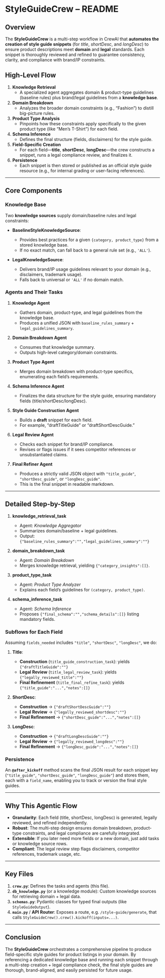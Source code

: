 # **StyleGuideCrew – README**

## **Overview**

The **StyleGuideCrew** is a multi-step workflow in CrewAI that **automates the creation of style guide snippets** (for *title*, *shortDesc*, and *longDesc*) to ensure product descriptions meet **domain** and **legal** standards. Each snippet is thoroughly reviewed and refined to guarantee consistency, clarity, and compliance with brand/IP constraints.

## **High-Level Flow**

1. **Knowledge Retrieval**  
   - A specialized agent aggregates domain & product-type guidelines (baseline rules) plus brand/legal guidelines from a **knowledge base**.  
2. **Domain Breakdown**  
   - Analyzes the broader domain constraints (e.g., “Fashion”) to distill big-picture rules.  
3. **Product Type Analysis**  
   - Pinpoints how these constraints apply specifically to the given product type (like “Men’s T-Shirt”) for each field.  
4. **Schema Inference**  
   - Defines the final structure (fields, disclaimers) for the style guide.  
5. **Field-Specific Creation**  
   - For each field—**title**, **shortDesc**, **longDesc**—the crew constructs a snippet, runs a legal compliance review, and finalizes it.  
6. **Persistence**  
   - Each snippet is then stored or published as an official style guide resource (e.g., for internal grading or user-facing references).

---

## **Core Components**

### **Knowledge Base**

Two **knowledge sources** supply domain/baseline rules and legal constraints:

- **BaselineStyleKnowledgeSource**:  
  - Provides best practices for a given `{category, product_type}` from a stored knowledge base.  
  - If no exact match, can fall back to a general rule set (e.g., `'ALL'`).  

- **LegalKnowledgeSource**:  
  - Delivers brand/IP usage guidelines relevant to your domain (e.g., disclaimers, trademark usage).  
  - Falls back to universal or `'ALL'` if no domain match.

### **Agents and Their Tasks**

1. **Knowledge Agent**  
   - Gathers domain, product-type, and legal guidelines from the knowledge base.  
   - Produces a unified JSON with `baseline_rules_summary` + `legal_guidelines_summary`.

2. **Domain Breakdown Agent**  
   - Consumes that knowledge summary.  
   - Outputs high-level category/domain constraints.

3. **Product Type Agent**  
   - Merges domain breakdown with product-type specifics, enumerating each field’s requirements.  

4. **Schema Inference Agent**  
   - Finalizes the data structure for the style guide, ensuring mandatory fields (title/shortDesc/longDesc).

5. **Style Guide Construction Agent**  
   - Builds a **draft** snippet for each field.  
   - For example, “draftTitleGuide” or “draftShortDescGuide.”

6. **Legal Review Agent**  
   - Checks each snippet for brand/IP compliance.  
   - Revises or flags issues if it sees competitor references or unsubstantiated claims.

7. **Final Refiner Agent**  
   - Produces a strictly valid JSON object with `"title_guide"`, `"shortDesc_guide"`, or `"longDesc_guide"`.  
   - This is the final snippet in readable markdown.

---

## **Detailed Step-by-Step**

1. **knowledge_retrieval_task**  
   - Agent: *Knowledge Aggregator*  
   - Summarizes domain/baseline + legal guidelines.  
   - Output: `{"baseline_rules_summary":"","legal_guidelines_summary":""}`

2. **domain_breakdown_task**  
   - Agent: *Domain Breakdown*  
   - Merges knowledge retrieval, yielding `{"category_insights":[]}`.

3. **product_type_task**  
   - Agent: *Product Type Analyzer*  
   - Explains each field’s guidelines for `(category, product_type)`.

4. **schema_inference_task**  
   - Agent: *Schema Inference*  
   - Proposes `{"final_schema":"","schema_details":[]}` listing mandatory fields.

### **Subflows for Each Field**

Assuming `fields_needed` includes `"title"`, `"shortDesc"`, `"longDesc"`, we do:

1. **Title**:
   - **Construction** (`title_guide_construction_task`): yields `{"draftTitleGuide":""}`
   - **Legal Review** (`title_legal_review_task`): yields `{"legally_reviewed_title":""}`
   - **Final Refinement** (`title_final_refine_task`): yields `{"title_guide":"...","notes":[]}`

2. **ShortDesc**:
   - **Construction** → `{"draftShortDescGuide":""}`
   - **Legal Review** → `{"legally_reviewed_shortdesc":""}`
   - **Final Refinement** → `{"shortDesc_guide":"...","notes":[]}`

3. **LongDesc**:
   - **Construction** → `{"draftLongDescGuide":""}`
   - **Legal Review** → `{"legally_reviewed_longdesc":""}`
   - **Final Refinement** → `{"longDesc_guide":"...","notes":[]}`

### **Persistence**

An **`@after_kickoff`** method scans the final JSON result for each snippet key (`"title_guide"`, `"shortDesc_guide"`, `"longDesc_guide"`) and stores them, each with a `field_name`, enabling you to track or version the final style guides.

---

## **Why This Agentic Flow**

- **Granularity**: Each field (title, shortDesc, longDesc) is generated, legally reviewed, and refined independently.  
- **Robust**: The multi-step design ensures domain breakdown, product-type constraints, and legal compliance are carefully integrated.  
- **Extensible**: If you later need more fields or a new domain, just add tasks or knowledge source rows.  
- **Compliant**: The legal review step flags disclaimers, competitor references, trademark usage, etc.

---

## **Key Files**

1. **`crew.py`**: Defines the tasks and agents (this file).  
2. **`db_knowledge.py`** (or a knowledge module): Custom knowledge sources for retrieving domain + legal data.  
3. **`schemas.py`**: Pydantic classes for typed final outputs (like `StyleGuideOutput`).  
4. **`main.py`** / **API Router**: Exposes a route, e.g. `/style-guide/generate`, that calls `StyleGuideCrew().crew().kickoff(inputs=...)`.

---

## **Conclusion**

The **StyleGuideCrew** orchestrates a comprehensive pipeline to produce field-specific style guides for product listings in your domain. By referencing a dedicated knowledge base and running each snippet through a multi-step creation + legal compliance check, the final style guides are thorough, brand-aligned, and easily persisted for future usage.
